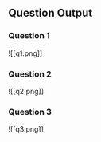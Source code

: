 ## Question Output

### Question 1
![[q1.png]]

### Question 2

![[q2.png]]

### Question 3

![[q3.png]]
